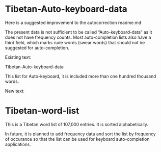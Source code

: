 # Tibetan-Auto-keyboard-data
Here is a suggested improvement to the autocorrection readme.md 

The present data is not sufficient to be called “Auto-keyboard-data” as it does not have frequency counts. Most auto-completion lists also have a third field, which marks rude words (swear words) that should not be suggested for auto-completion.

Existing text:

Tibetan-Auto-keyboard-data

This list for Auto-keyboard, it is included more than one hundred thousand words.

New text:

# Tibetan-word-list

This is a Tibetan word list of 107,000 entries. It is sorted alphabetically. 

In future, it is planned to add frequency data and sort the list by frequency of occurance so that the list can be used for keyboard auto-completion applications.
